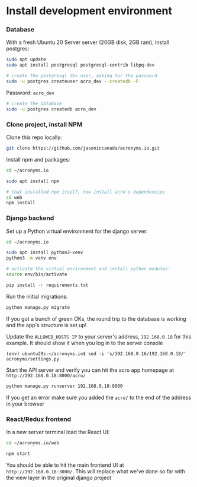 # Install development environment

### Database

With a fresh Ubuntu 20 Server server (20GB disk, 2GB ram), install postgres:

```bash
sudo apt update
sudo apt install postgresql postgresql-contrib libpq-dev

# create the postgresql dev user, asking for the password
sudo -u postgres createuser acro_dev --createdb -P
```

Password: `acro_dev`

```bash
# create the database
sudo -u postgres createdb acro_dev
```


### Clone project, install NPM

Clone this repo locally:

```bash
git clone https://github.com/jasonincanada/acronyms.io.git
```

Install npm and packages:

```bash
cd ~/acronyms.io

sudo apt install npm

# that installed npm itself, now install acro's dependencies
cd web
npm install
```


### Django backend

Set up a Python virtual environment for the django server:

```bash
cd ~/acronyms.io

sudo apt install python3-venv
python3 -m venv env

# activate the virtual environment and install python modules:
source env/bin/activate

pip install -r requirements.txt
```

Run the initial migrations:

```bash
python manage.py migrate
```

If you got a bunch of green OKs, the round trip to the database is working and the app's structure is set up!

Update the `ALLOWED_HOSTS IP` to your server's address, `192.168.0.18` for this example.  It should show it when you log in to the server console

```
(env) ubuntu20s:~/acronyms.io$ sed -i 's/192.168.0.16/192.168.0.18/' acronyms/settings.py 
```

Start the API server and verify you can hit the acro app homepage at `http://192.168.0.18:8000/acro/`

```bash
python manage.py runserver 192.168.0.18:8000
```

If you get an error make sure you added the `acro/` to the end of the address in your browser


### React/Redux frontend

In a new server terminal load the React UI:

```bash
cd ~/acronyms.io/web

npm start
```

You should be able to hit the main frontend UI at `http://192.168.0.18:3000/`. This will replace what we've done so far with the view layer in the original django project

